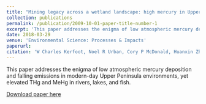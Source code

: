 ```yaml
---
title: "Mining legacy across a wetland landscape: high mercury in Upper Peninsula (Michigan) rivers, lakes, and fish"
collection: publications
permalink: /publication/2009-10-01-paper-title-number-1
excerpt: 'This paper addresses the enigma of low atmospheric mercury deposition and falling emissions in modern-day Upper Peninsula environments, yet elevated THg and MeHg in rivers, lakes, and fish.'
date: 2018-03-29
venue: 'Environmental Science: Processes & Impacts'
paperurl: 
citation: 'W Charles Kerfoot, Noel R Urban, Cory P McDonald, Huanxin Zhang, Ronald Rossmann, Judith A Perlinger, Tanvir Khan, Ashley Hendricks, Mugdha Priyadarshini, Morgan Bolstad. (2018). &quot;Mining legacy across a wetland landscape: high mercury in Upper Peninsula (Michigan) rivers, lakes, and fish.&quot; <i>JEnviron. Sci.: Processes Impacts</i>. 20, 708-733.'
---
```

This paper addresses the enigma of low atmospheric mercury deposition and falling emissions in modern-day Upper Peninsula environments, yet elevated THg and MeHg in rivers, lakes, and fish.

[Download paper here](http://academicpages.github.io/files/Kerfoot_etal_2018.pdf)


